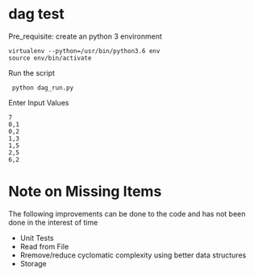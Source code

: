# dag test

Pre_requisite:
create an python 3 environment
```
virtualenv --python=/usr/bin/python3.6 env
source env/bin/activate
```

Run the script
```
 python dag_run.py 

```

Enter Input Values

```
7 
0,1 
0,2 
1,3 
1,5 
2,5 
6,2 

```

# Note on Missing Items
The following improvements can be done to the code and has not been done in the interest of time
- Unit Tests
- Read from File
- Rremove/reduce cyclomatic complexity using better data structures
- Storage